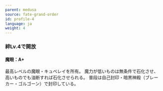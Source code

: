 ```yaml
---
parent: medusa
source: fate-grand-order
id: profile-4
language: ja
weight: 4
---
```


### 絆Lv.4で開放

#### 魔眼：A+

最高レベルの魔眼・キュベレイを所有。
魔力が低いものは無条件で石化させ、高いものでも油断すれば石化させられる。
普段は自己封印・暗黒神殿（ブレーカー・ゴルゴーン）で封印している。
